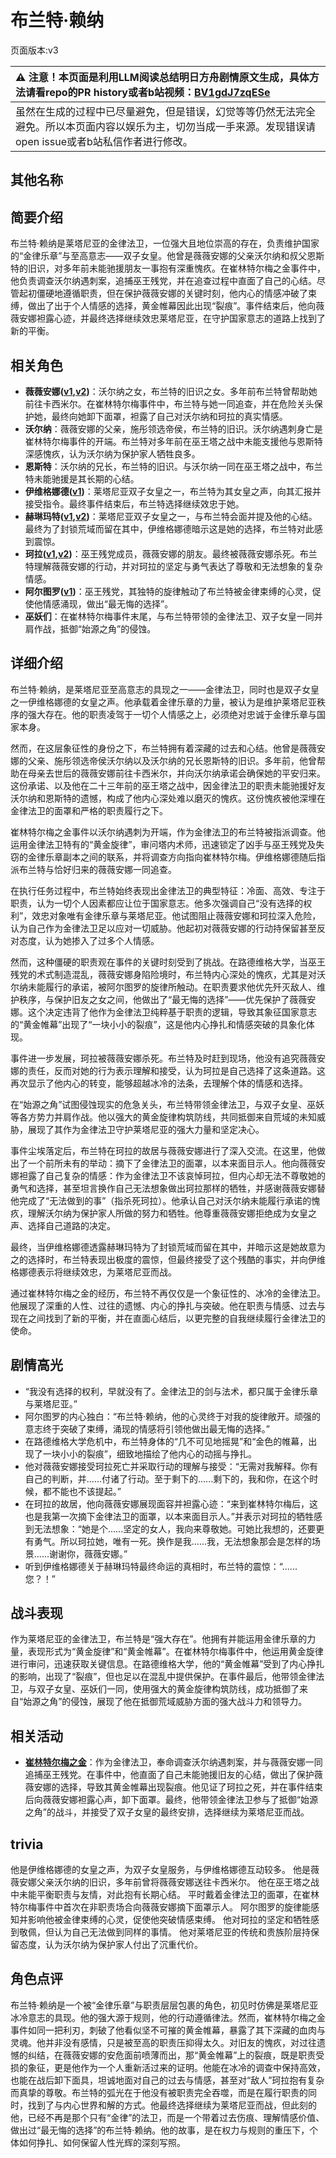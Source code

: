 # 布兰特·赖纳
页面版本:v3
 

| :warning: 注意！本页面是利用LLM阅读总结明日方舟剧情原文生成，具体方法请看repo的PR history或者b站视频：[BV1gdJ7zqESe](https://www.bilibili.com/video/BV1gdJ7zqESe/)         |
|:----------------------------|
| 虽然在生成的过程中已尽量避免，但是错误，幻觉等等仍然无法完全避免。所以本页面内容以娱乐为主，切勿当成一手来源。发现错误请open issue或者b站私信作者进行修改。|



## 其他名称

## 简要介绍
布兰特·赖纳是莱塔尼亚的金律法卫，一位强大且地位崇高的存在，负责维护国家的“金律乐章”与至高意志——双子女皇。他曾是薇薇安娜的父亲沃尔纳和叔父恩斯特的旧识，对多年前未能驰援朋友一事抱有深重愧疚。在崔林特尔梅之金事件中，他负责调查沃尔纳遇刺案，追捕巫王残党，并在追查过程中直面了自己的心结。尽管起初僵硬地遵循职责，但在保护薇薇安娜的关键时刻，他内心的情感冲破了束缚，做出了出于个人情感的选择，黄金帷幕因此出现“裂痕”。事件结束后，他向薇薇安娜袒露心迹，并最终选择继续效忠莱塔尼亚，在守护国家意志的道路上找到了新的平衡。
## 相关角色
-   **薇薇安娜([v1](../chars/char_4098_vvana.md),[v2](char_4098_vvana.md))**：沃尔纳之女，布兰特的旧识之女。多年前布兰特曾帮助她前往卡西米尔。在崔林特尔梅事件中，布兰特与她一同追查，并在危险关头保护她，最终向她卸下面罩，袒露了自己对沃尔纳和珂拉的真实情感。
-   **沃尔纳**：薇薇安娜的父亲，施彤领选帝侯，布兰特的旧识。沃尔纳遇刺身亡是崔林特尔梅事件的开端。布兰特对多年前在巫王塔之战中未能支援他与恩斯特深感愧疚，认为沃尔纳为保护家人牺牲良多。
-   **恩斯特**：沃尔纳的兄长，布兰特的旧识。与沃尔纳一同在巫王塔之战中，布兰特未能驰援是其长期的心结。
-   **伊维格娜德([v1](../chars/extended_char_yi_wei_ge_na_de.md))**：莱塔尼亚双子女皇之一，布兰特为其女皇之声，向其汇报并接受指令。最终事件结束后，布兰特选择继续效忠于她。
-   **赫琳玛特([v1](../chars/extended_char_he_lin_ma_te.md),[v2](extended_char_he_lin_ma_te.md))**：莱塔尼亚双子女皇之一，与布兰特会面并提及他的心结。最终为了封锁荒域而留在其中，伊维格娜德暗示这是她的选择，布兰特对此感到震惊。
-   **珂拉([v1](../chars/extended_char_ke_la.md),[v2](extended_char_ke_la.md))**：巫王残党成员，薇薇安娜的朋友。最终被薇薇安娜杀死。布兰特理解薇薇安娜的行动，并对珂拉的坚定与勇气表达了尊敬和无法想象的复杂情感。
-   **阿尔图罗([v1](../chars/extended_char_a_er_tu_luo.md))**：巫王残党，其独特的旋律触动了布兰特被金律束缚的心灵，促使他情感涌现，做出“最无悔的选择”。
-   **巫妖们**：在崔林特尔梅事件末尾，与布兰特带领的金律法卫、双子女皇一同并肩作战，抵御“始源之角”的侵蚀。
## 详细介绍
布兰特·赖纳，是莱塔尼亚至高意志的具现之一——金律法卫，同时也是双子女皇之一伊维格娜德的女皇之声。他承载着金律乐章的力量，被认为是维护莱塔尼亚秩序的强大存在。他的职责凌驾于一切个人情感之上，必须绝对忠诚于金律乐章与国家本身。

然而，在这层象征性的身份之下，布兰特拥有着深藏的过去和心结。他曾是薇薇安娜的父亲、施彤领选帝侯沃尔纳以及沃尔纳的兄长恩斯特的旧识。多年前，他曾帮助在母亲去世后的薇薇安娜前往卡西米尔，并向沃尔纳承诺会确保她的平安归来。这份承诺、以及他在二十三年前的巫王塔之战中，因金律法卫的职责未能驰援好友沃尔纳和恩斯特的遗憾，构成了他内心深处难以磨灭的愧疚。这份愧疚被他深埋在金律法卫的面罩和严格的职责履行之下。

崔林特尔梅之金事件以沃尔纳遇刺为开端，作为金律法卫的布兰特被指派调查。他运用金律法卫特有的“黄金旋律”，审问塔内术师，迅速锁定了凶手与巫王残党及失窃的金律乐章副本之间的联系，并将调查方向指向崔林特尔梅。伊维格娜德随后指派布兰特与恰好归来的薇薇安娜一同追查。

在执行任务过程中，布兰特始终表现出金律法卫的典型特征：冷面、高效、专注于职责，认为一切个人因素都应让位于国家意志。他多次强调自己“没有选择的权利”，效忠对象唯有金律乐章与莱塔尼亚。他试图阻止薇薇安娜和珂拉深入危险，认为自己作为金律法卫足以应对一切威胁。他起初对薇薇安娜的行动持保留甚至反对态度，认为她掺入了过多个人情感。

然而，这种僵硬的职责观在事件的关键时刻受到了挑战。在路德维格大学，当巫王残党的术式制造混乱，薇薇安娜身陷险境时，布兰特内心深处的愧疚，尤其是对沃尔纳未能履行的承诺，被阿尔图罗的旋律所触动。在职责要求他优先歼灭敌人、维护秩序，与保护旧友之女之间，他做出了“最无悔的选择”——优先保护了薇薇安娜。这个决定违背了他作为金律法卫纯粹基于职责的逻辑，导致其象征国家意志的“黄金帷幕”出现了“一块小小的裂痕”，这是他内心挣扎和情感突破的具象化体现。

事件进一步发展，珂拉被薇薇安娜杀死。布兰特及时赶到现场，他没有追究薇薇安娜的责任，反而对她的行为表示理解和接受，认为珂拉是自己选择了这条道路。这再次显示了他内心的转变，能够超越冰冷的法条，去理解个体的情感和选择。

在“始源之角”试图侵蚀现实的危急关头，布兰特带领金律法卫，与双子女皇、巫妖等各方势力并肩作战。他以强大的黄金旋律构筑防线，共同抵御来自荒域的未知威胁，展现了其作为金律法卫守护莱塔尼亚的强大力量和坚定决心。

事件尘埃落定后，布兰特在珂拉的故居与薇薇安娜进行了深入交流。在这里，他做出了一个前所未有的举动：摘下了金律法卫的面罩，以本来面目示人。他向薇薇安娜袒露了自己复杂的情感：作为金律法卫不该哀悼珂拉，但内心却无法不尊敬她的勇气和选择，甚至坦言换作自己无法想象做出珂拉那样的牺牲，并感谢薇薇安娜替他完成了“无法做到的事”（指杀死珂拉）。他承认自己对沃尔纳未能履行承诺的愧疚，理解沃尔纳为保护家人所做的努力和牺牲。他尊重薇薇安娜拒绝成为女皇之声、选择自己道路的决定。

最终，当伊维格娜德透露赫琳玛特为了封锁荒域而留在其中，并暗示这是她故意为之的选择时，布兰特表现出极度的震惊，但最终接受了这个残酷的事实，并向伊维格娜德表示将继续效忠，为莱塔尼亚而战。

通过崔林特尔梅之金的经历，布兰特不再仅仅是一个象征性的、冰冷的金律法卫。他展现了深重的人性、过往的遗憾、内心的挣扎与突破。他在职责与情感、过去与现在之间找到了新的平衡，并在直面心结后，以更完整的自我继续履行金律法卫的使命。
## 剧情高光
*   “我没有选择的权利，早就没有了。金律法卫的剑与法术，都只属于金律乐章与莱塔尼亚。”
*   阿尔图罗的内心独白：“布兰特·赖纳，他的心灵终于对我的旋律敞开。顽强的意志终于突破了束缚，涌现的情感将引领他做出最无悔的选择。”
*   在路德维格大学危机中，布兰特身体的“几不可见地摇晃”和“金色的帷幕，出现了一块小小的裂痕”，细致地描绘了他内心的动摇与挣扎。
*   他对薇薇安娜接受珂拉死亡并采取行动的理解与接受：“无需对我解释。你有自己的判断，并......付诸了行动。至于剩下的......剩下的，我和你，在这个时候，都不能也不该提起。”
*   在珂拉的故居，他向薇薇安娜展现面容并袒露心迹：“来到崔林特尔梅后，这也是我第一次摘下金律法卫的面罩，以本来面目示人。”并表示对珂拉的牺牲感到无法想象：“她是个......坚定的女人，我向来尊敬她。可她比我想的，还要更有勇气。所以珂拉她，唯有一死。换作是我......我，无法想象那会是怎样的场景......谢谢你，薇薇安娜。”
*   听到伊维格娜德关于赫琳玛特最终命运的真相时，布兰特的震惊：“......您？！”
## 战斗表现
作为莱塔尼亚的金律法卫，布兰特是“强大存在”。他拥有并能运用金律乐章的力量，表现形式为“黄金旋律”和“黄金帷幕”。在崔林特尔梅事件中，他运用黄金旋律进行审问，迅速获取关键信息。在路德维格大学，他的“黄金帷幕”受到了内心挣扎的影响，出现了“裂痕”，但也足以在混乱中提供保护。在事件最后，他带领金律法卫，与双子女皇、巫妖们一同，使用强大的黄金旋律构筑防线，成功抵御了来自“始源之角”的侵蚀，展现了他在抵御荒域威胁方面的强大战斗力和领导力。
## 相关活动
-   **[崔林特尔梅之金](../stories/act29side.md)**：作为金律法卫，奉命调查沃尔纳遇刺案，并与薇薇安娜一同追捕巫王残党。在事件中，他直面了自己未能驰援旧友的心结，做出了保护薇薇安娜的选择，导致其黄金帷幕出现裂痕。他见证了珂拉之死，并在事件结束后向薇薇安娜袒露心声，卸下面罩。最终，他带领金律法卫参与了抵御“始源之角”的战斗，并接受了双子女皇的最终安排，选择继续为莱塔尼亚而战。
## trivia
他是伊维格娜德的女皇之声，为双子女皇服务，与伊维格娜德互动较多。
他是薇薇安娜父亲沃尔纳的旧识，多年前曾将薇薇安娜送往卡西米尔。
他在巫王塔之战中未能平衡职责与友情，对此抱有长期心结。
平时戴着金律法卫的面罩，在崔林特尔梅事件中首次在非职责场合向薇薇安娜摘下面罩示人。
阿尔图罗的旋律能感知并影响他被金律束缚的心灵，促使他突破情感束缚。
他对珂拉的坚定和牺牲感到敬佩，但认为自己无法做到同样的事情。
他对莱塔尼亚的传统和贵族阶层持保留态度，认为沃尔纳为保护家人付出了沉重代价。
## 角色点评
布兰特·赖纳是一个被“金律乐章”与职责层层包裹的角色，初见时仿佛是莱塔尼亚冰冷意志的具现。他的强大源于规则，他的行动遵循律法。然而，崔林特尔梅之金事件如同一把利刃，刺破了他看似坚不可摧的黄金帷幕，暴露了其下深藏的血肉与灵魂。他并非没有感情，只是被至高的职责压抑得太久。对旧友的愧疚，对过往遗憾的纠结，在薇薇安娜的安危面前喷薄而出，那“黄金帷幕”上的裂痕，既是职责受损的象征，更是他作为一个人重新活过来的证明。他能在冰冷的调查中保持高效，也能在战后卸下面具，坦诚地面对自己的过去与情感，甚至对“敌人”珂拉抱有复杂而真挚的尊敬。布兰特的弧光在于他没有被职责完全吞噬，而是在履行职责的同时，找到了与内心世界和解的方式。他最终选择继续为莱塔尼亚而战，但此刻的他，已经不再是那个只有“金律”的法卫，而是一个带着过去伤痕、理解情感价值、做出过“最无悔的选择”的布兰特·赖纳。他的故事，是在权力与规则的重压下，个体如何挣扎、如何保留人性光辉的深刻写照。
